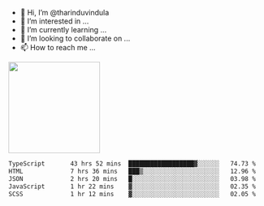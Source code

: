 - 👋 Hi, I’m @tharinduvindula
- 👀 I’m interested in ...
- 🌱 I’m currently learning ...
- 💞️ I’m looking to collaborate on ...
- 📫 How to reach me ...

<!---
tharinduvindula/tharinduvindula is a ✨ special ✨ repository because its `README.md` (this file) appears on your GitHub profile.
You can click the Preview link to take a look at your changes.
--->

<img height="180em" src="https://github-readme-stats.vercel.app/api?username=tharinduvindula&show_icons=true&hide_border=false&&count_private=true&include_all_commits=true" />


<!--START_SECTION:waka-->

```txt
TypeScript       43 hrs 52 mins  ██████████████████▓░░░░░░   74.73 %
HTML             7 hrs 36 mins   ███▒░░░░░░░░░░░░░░░░░░░░░   12.96 %
JSON             2 hrs 20 mins   █░░░░░░░░░░░░░░░░░░░░░░░░   03.98 %
JavaScript       1 hr 22 mins    ▓░░░░░░░░░░░░░░░░░░░░░░░░   02.35 %
SCSS             1 hr 12 mins    ▓░░░░░░░░░░░░░░░░░░░░░░░░   02.05 %
```

<!--END_SECTION:waka-->
